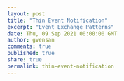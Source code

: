 ```yaml
---
layout: post
title: "Thin Event Notification"
excerpt: "Event Exchange Patterns"
date: Thu, 09 Sep 2021 00:00:00 GMT
author: gvensan
comments: true
published: true
share: true
permalink: thin-event-notification
---
```

